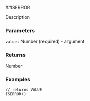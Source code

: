 ##ISERROR

Description

### Parameters
`value` : Number (required) - argument

### Returns
Number

### Examples
```
// returns VALUE
ISERROR()
```